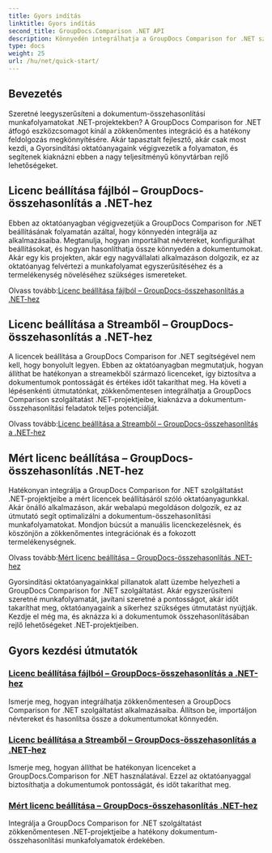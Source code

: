 ```yaml
---
title: Gyors indítás
linktitle: Gyors indítás
second_title: GroupDocs.Comparison .NET API
description: Könnyedén integrálhatja a GroupDocs Comparison for .NET szolgáltatást projektjeibe. Ismerje meg a hatékony licencbeállítási módszereket a pontos dokumentum-összehasonlítási munkafolyamatok érdekében.
type: docs
weight: 25
url: /hu/net/quick-start/
---
```


## Bevezetés

Szeretné leegyszerűsíteni a dokumentum-összehasonlítási munkafolyamatokat .NET-projektekben? A GroupDocs Comparison for .NET átfogó eszközcsomagot kínál a zökkenőmentes integráció és a hatékony feldolgozás megkönnyítésére. Akár tapasztalt fejlesztő, akár csak most kezdi, a Gyorsindítási oktatóanyagaink végigvezetik a folyamaton, és segítenek kiaknázni ebben a nagy teljesítményű könyvtárban rejlő lehetőségeket.

## Licenc beállítása fájlból – GroupDocs-összehasonlítás a .NET-hez

Ebben az oktatóanyagban végigvezetjük a GroupDocs Comparison for .NET beállításának folyamatán azáltal, hogy könnyedén integrálja az alkalmazásaiba. Megtanulja, hogyan importálhat névtereket, konfigurálhat beállításokat, és hogyan hasonlíthatja össze könnyedén a dokumentumokat. Akár egy kis projekten, akár egy nagyvállalati alkalmazáson dolgozik, ez az oktatóanyag felvértezi a munkafolyamat egyszerűsítéséhez és a termelékenység növeléséhez szükséges ismereteket.

 Olvass tovább:[Licenc beállítása fájlból – GroupDocs-összehasonlítás a .NET-hez](./set-license-from-file/)

## Licenc beállítása a Streamből – GroupDocs-összehasonlítás a .NET-hez

A licencek beállítása a GroupDocs Comparison for .NET segítségével nem kell, hogy bonyolult legyen. Ebben az oktatóanyagban megmutatjuk, hogyan állíthat be hatékonyan a streamekből származó licenceket, így biztosítva a dokumentumok pontosságát és értékes időt takaríthat meg. Ha követi a lépésenkénti útmutatónkat, zökkenőmentesen integrálhatja a GroupDocs Comparison szolgáltatást .NET-projektjeibe, kiaknázva a dokumentum-összehasonlítási feladatok teljes potenciálját.

 Olvass tovább:[Licenc beállítása a Streamből – GroupDocs-összehasonlítás a .NET-hez](./set-license-from-stream/)

## Mért licenc beállítása – GroupDocs-összehasonlítás .NET-hez

Hatékonyan integrálja a GroupDocs Comparison for .NET szolgáltatást .NET-projektjeibe a mért licencek beállításáról szóló oktatóanyagunkkal. Akár önálló alkalmazáson, akár webalapú megoldáson dolgozik, ez az útmutató segít optimalizálni a dokumentum-összehasonlítási munkafolyamatokat. Mondjon búcsút a manuális licenckezelésnek, és köszönjön a zökkenőmentes integrációnak és a fokozott termelékenységnek.

 Olvass tovább:[Mért licenc beállítása – GroupDocs-összehasonlítás .NET-hez](./set-metered-license/)

Gyorsindítási oktatóanyagainkkal pillanatok alatt üzembe helyezheti a GroupDocs Comparison for .NET szolgáltatást. Akár egyszerűsíteni szeretné munkafolyamatát, javítani szeretné a pontosságot, akár időt takaríthat meg, oktatóanyagaink a sikerhez szükséges útmutatást nyújtják. Kezdje el még ma, és aknázza ki a dokumentumok összehasonlításában rejlő lehetőségeket .NET-projektjeiben.
## Gyors kezdési útmutatók
### [Licenc beállítása fájlból – GroupDocs-összehasonlítás a .NET-hez](./set-license-from-file/)
Ismerje meg, hogyan integrálhatja zökkenőmentesen a GroupDocs Comparison for .NET szolgáltatást alkalmazásaiba. Állítson be, importáljon névtereket és hasonlítsa össze a dokumentumokat könnyedén.
### [Licenc beállítása a Streamből – GroupDocs-összehasonlítás a .NET-hez](./set-license-from-stream/)
Ismerje meg, hogyan állíthat be hatékonyan licenceket a GroupDocs.Comparison for .NET használatával. Ezzel az oktatóanyaggal biztosíthatja a dokumentumok pontosságát, és időt takaríthat meg.
### [Mért licenc beállítása – GroupDocs-összehasonlítás .NET-hez](./set-metered-license/)
Integrálja a GroupDocs Comparison for .NET szolgáltatást zökkenőmentesen .NET-projektjeibe a hatékony dokumentum-összehasonlítási munkafolyamatok érdekében.